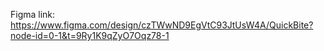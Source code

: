 Figma link: https://www.figma.com/design/czTWwND9EgVtC93JtUsW4A/QuickBite?node-id=0-1&t=9Ry1K9qZyO7Oqz78-1

